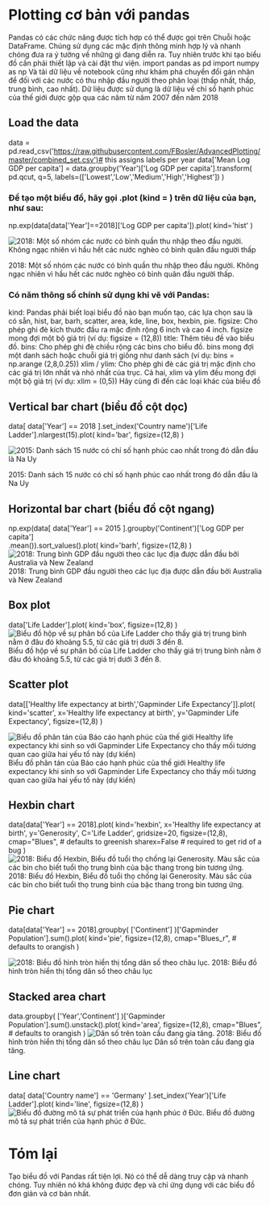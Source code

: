 # Plotting cơ bản với pandas
Pandas có các chức năng được tích hợp có thể được gọi trên Chuỗi hoặc DataFrame. Chúng sử dụng các mặc định thông minh hợp lý và nhanh chóng đưa ra ý tưởng về những gì đang diễn ra. Tuy nhiên trước khi tạo biểu đồ cần phải thiết lập và cài đặt thư viện. 
import pandas as pd
import numpy as np
Và tải dữ liệu về notebook cũng như khám phá chuyển đổi gán nhãn để đối với các nước có thu nhập đầu người theo phân loại (thấp nhất, thấp, trung bình, cao nhất). Dữ liệu được sử dụng là dữ liệu về chỉ số hạnh phúc của thế giới được gộp qua các năm từ năm 2007 đến năm 2018

## Load the data
data = pd.read_csv('https://raw.githubusercontent.com/FBosler/AdvancedPlotting/master/combined_set.csv')# this assigns labels per year
data['Mean Log GDP per capita']  = data.groupby('Year')['Log GDP per capita'].transform(
    pd.qcut,
    q=5,
    labels=(['Lowest','Low','Medium','High','Highest'])
)

### Để tạo một biểu đồ, hãy gọi .plot (kind = <TYPE OF PLOT>) trên dữ liệu của bạn, như sau:
np.exp(data[data['Year']==2018]['Log GDP per capita']).plot(
kind='hist'
)
 
 ![2018: Một số nhóm các nước có bình quần thu nhập theo đầu người. Không ngạc nhiên vì hầu hết các nước nghèo có bình quân đầu người thấp](https://github.com/ngohaily/Visualization/blob/gh-pages/images/download.png?raw=true)
 
2018: Một số nhóm các nước có bình quần thu nhập theo đầu người. Không ngạc nhiên vì hầu hết các nước nghèo có bình quân đầu người thấp.

### Có năm thông số chính sử dụng khi vẽ với Pandas:
kind: Pandas phải biết loại biểu đồ nào bạn muốn tạo, các lựa chọn sau là có sẵn, hist, bar, barh, scatter, area, kde, line, box, hexbin, pie.
figsize: Cho phép ghi đè kích thước đầu ra mặc định rộng 6 inch và cao 4 inch. figsize mong đợi một bộ giá trị (ví dụ: figsize = (12,8))
title: Thêm tiêu đề vào biểu đồ.
bins: Cho phép ghi đè chiều rộng các bins cho biểu đồ. bins mong đợi một danh sách hoặc chuỗi giá trị giống như danh sách (ví dụ: bins = np.arange (2,8,0.25))
xlim / ylim: Cho phép ghi đè các giá trị mặc định cho các giá trị lớn nhất và nhỏ nhất của trục. Cả hai, xlim và ylim đều mong đợi một bộ giá trị (ví dụ: xlim = (0,5))
Hãy cùng đi đến các loại khác của biểu đồ

## Vertical bar chart (biểu đồ cột dọc)
data[
data['Year'] == 2018
].set_index('Country name')['Life Ladder'].nlargest(15).plot(
kind='bar',
figsize=(12,8)
)
 
![2015: Danh sách 15 nước có chỉ số hạnh phúc cao nhất trong đó dẫn đầu là Na Uy](https://github.com/ngohaily/Visualization/blob/gh-pages/images/download%20(1).png?raw=true)
  
2015: Danh sách 15 nước có chỉ số hạnh phúc cao nhất trong đó dẫn đầu là Na Uy

## Horizontal bar chart (biểu đồ cột ngang)
np.exp(data[
data['Year'] == 2015
].groupby('Continent')['Log GDP per capita']\
.mean()).sort_values().plot(
kind='barh',
figsize=(12,8)
)
 ![2018: Trung bình GDP đầu người theo các lục địa được dẫn đầu bởi Australia và New Zealand ](https://github.com/ngohaily/Visualization/blob/gh-pages/images/download%20(2).png?raw=true)
2018: Trung bình GDP đầu người theo các lục địa được dẫn đầu bởi Australia và New Zealand 

## Box plot
data['Life Ladder'].plot(
kind='box',
figsize=(12,8)
)
  ![Biểu đồ hộp về sự phân bố của Life Ladder cho thấy giá trị trung bình nằm ở đâu đó khoảng 5.5, từ các giá trị dưới 3 đến 8.](https://github.com/ngohaily/Visualization/blob/gh-pages/images/download%20(3).png?raw=true)
Biểu đồ hộp về sự phân bố của Life Ladder cho thấy giá trị trung bình nằm ở đâu đó khoảng 5.5, từ các giá trị dưới 3 đến 8.

## Scatter plot
data[['Healthy life expectancy at birth','Gapminder Life Expectancy']].plot(
    kind='scatter',
    x='Healthy life expectancy at birth',
    y='Gapminder Life Expectancy',
    figsize=(12,8)
)

  ![Biểu đồ phân tán của Báo cáo hạnh phúc của thế giới Healthy life expectancy khi sinh so với Gapminder Life Expectancy cho thấy mối tương quan cao giữa hai yếu tố này (dự kiến)](https://github.com/ngohaily/Visualization/blob/gh-pages/images/download%20(4).png?raw=true)
Biểu đồ phân tán của Báo cáo hạnh phúc của thế giới Healthy life expectancy khi sinh so với Gapminder Life Expectancy cho thấy mối tương quan cao giữa hai yếu tố này (dự kiến)

## Hexbin chart
data[data['Year'] == 2018].plot(
kind='hexbin',
x='Healthy life expectancy at birth',
y='Generosity',
C='Life Ladder',
gridsize=20,
figsize=(12,8),
cmap="Blues", # defaults to greenish
sharex=False # required to get rid of a bug
)
  ![2018: Biểu đồ Hexbin, Biểu đồ tuổi thọ chống lại Generosity. Màu sắc của các bin cho biết tuổi thọ trung bình của bậc thang trong bin tương ứng.](https://github.com/ngohaily/Visualization/blob/gh-pages/images/download%20(5).png?raw=true)
2018: Biểu đồ Hexbin, Biểu đồ tuổi thọ chống lại Generosity. Màu sắc của các bin cho biết tuổi thọ trung bình của bậc thang trong bin tương ứng.

## Pie chart
data[data['Year'] == 2018].groupby(
['Continent']
)['Gapminder Population'].sum().plot(
kind='pie',
figsize=(12,8),
cmap="Blues_r", # defaults to orangish
)

  ![2018: Biểu đồ hình tròn hiển thị tổng dân số theo châu lục.](https://github.com/ngohaily/Visualization/blob/gh-pages/images/download%20(6).png?raw=true)
2018: Biểu đồ hình tròn hiển thị tổng dân số theo châu lục

## Stacked area chart

data.groupby(
['Year','Continent']
)['Gapminder Population'].sum().unstack().plot(
kind='area',
figsize=(12,8),
cmap="Blues", # defaults to orangish
)
  ![Dân số trên toàn cầu đang gia tăng.](https://github.com/ngohaily/Visualization/blob/gh-pages/images/download%20(7).png?raw=true)
2018: Biểu đồ hình tròn hiển thị tổng dân số theo châu lục
Dân số trên toàn cầu đang gia tăng.

## Line chart
data[
data['Country name'] == 'Germany'
].set_index('Year')['Life Ladder'].plot(
kind='line',
figsize=(12,8)
)
 ![Biểu đồ đường mô tả sự phát triển của hạnh phúc ở Đức.](https://github.com/ngohaily/Visualization/blob/gh-pages/images/download%20(8).png?raw=true)
Biểu đồ đường mô tả sự phát triển của hạnh phúc ở Đức.

# Tóm lại
Tạo biểu đồ với Pandas rất tiện lợi. Nó có thể dễ dàng truy cập và nhanh chóng. Tuy nhiên nó khá không được đẹp và chỉ ứng dụng với các biểu đồ đơn giản và cơ bản nhất. 

